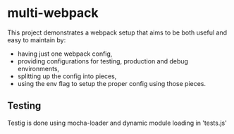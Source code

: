 # multi-webpack

This project demonstrates a webpack setup that aims to be both useful and easy to maintain by:
- having just one webpack config,
- providing configurations for testing, production and debug environments,
- splitting up the config into pieces,
- using the env flag to setup the proper config using those pieces.

## Testing
Testig is done using mocha-loader and dynamic module loading in 'tests.js'